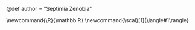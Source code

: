 <!-- add here global variables to use throughout your pages -->
@def author = "Septimia Zenobia"

<!-- add here global commands to use throughout your pages -->
\newcommand{\R}{\mathbb R}
\newcommand{\scal}[1]{\langle#1\rangle}
